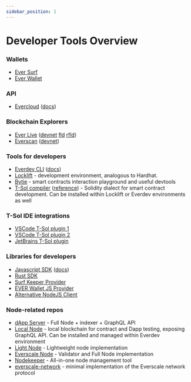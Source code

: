 ```yaml
---
sidebar_position: 1
---
```


# Developer Tools Overview

### Wallets
- [Ever Surf](https://ever.surf/)
- [Ever Wallet](https://everwallet.net)

### API
- [Evercloud](https://evercloud.dev) ([docs](https://docs.evercloud.dev))

### Blockchain Explorers
- [Ever Live](https://ever.live) ([devnet](https://net.ever.live) [fld](https://fld.ever.live) [rfld](https://rfld.ever.live))
- [Everscan](https://everscan.io) ([devnet](https://testnet.everscan.io))

### Tools for developers
- [Everdev CLI](https://github.com/tonlabs/everdev) ([docs](https://docs.everos.dev/everdev))
- [Locklift](https://github.com/broxus/locklift) - development environment, analogous to Hardhat.
- [Bytie](https://ever.bytie.moe) - smart contracts interaction playground and useful devtools
- [T-Sol compiler](https://github.com/tonlabs/TON-Solidity-Compiler) ([reference](https://github.com/tonlabs/TON-Solidity-Compiler/blob/master/API.md)) - Solidity dialect for smart contract development. Can be installed within Locklift or Everdev environments as well

### T-Sol IDE integrations

- [VSCode T-Sol plugin 1](https://marketplace.visualstudio.com/items?itemName=everscale.solidity-support)
- [VSCode T-Sol plugin 2](https://marketplace.visualstudio.com/items?itemName=mytonwallet.ton-solidity-extension)
- [JetBrains T-Sol plugin](https://plugins.jetbrains.com/plugin/20696-t-sol)

### Libraries for developers
- [Javascript SDK](https://github.com/tonlabs/ever-sdk-js) ([docs](https://docs.everos.dev/ever-sdk))
- [Rust SDK](https://github.com/tonlabs/ever-sdk)
- [Surf Keeper Provider](https://github.com/EverSurf/surfkeeper-provider)
- [EVER Wallet JS Provider](https://github.com/broxus/everscale-inpage-provider/)
- [Alternative NodeJS Client](https://github.com/broxus/everscale-standalone-client)


### Node-related repos
- [dApp Server](https://github.com/tonlabs/evernode-ds) - Full Node + indexer + GraphQL API
- [Local Node](https://github.com/tonlabs/evernode-se) - local blockchain for contract and Dapp testing, exposing GraphQL API. Can be installed and managed within Everdev environment
- [Light Node](https://github.com/broxus/ton-indexer) - Lightweight node implementation
- [Everscale Node](https://github.com/tonlabs/ever-node) - Validator and Full Node implementation
- [Nodekeeper](https://github.com/broxus/nodekeeper) - All-in-one node management tool
- [everscale-network](https://github.com/broxus/everscale-network) - minimal implementation of the Everscale network protocol